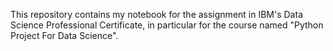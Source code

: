 This repository contains my notebook for the assignment in IBM's Data Science Professional Certificate, in particular for the course named "Python Project For Data Science".
